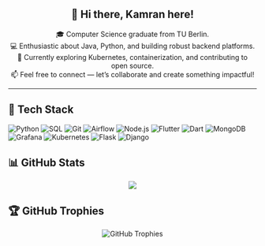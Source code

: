 <h2 align="center">👋 Hi there, Kamran here!</h2>

<p align="center">
  🎓 Computer Science graduate from TU Berlin.<br>
  💻 Enthusiastic about Java, Python, and building robust backend platforms.<br>
  🚀 Currently exploring Kubernetes, containerization, and contributing to open source.<br>
  📫 Feel free to connect — let’s collaborate and create something impactful!
</p>






---

## 🧰 Tech Stack
![Python](https://img.shields.io/badge/Python-3776AB?style=for-the-badge&logo=python&logoColor=white)
![SQL](https://img.shields.io/badge/SQL-4479A1?style=for-the-badge&logo=postgresql&logoColor=white)
![Git](https://img.shields.io/badge/Git-F05032?style=for-the-badge&logo=git&logoColor=white)
![Airflow](https://img.shields.io/badge/Airflow-017CEE?style=for-the-badge&logo=apacheairflow&logoColor=white)
![Node.js](https://img.shields.io/badge/Node.js-339933?style=for-the-badge&logo=nodedotjs&logoColor=white)
![Flutter](https://img.shields.io/badge/Flutter-02569B?style=for-the-badge&logo=flutter&logoColor=white)
![Dart](https://img.shields.io/badge/Dart-0175C2?style=for-the-badge&logo=dart&logoColor=white)
![MongoDB](https://img.shields.io/badge/MongoDB-47A248?style=for-the-badge&logo=mongodb&logoColor=white)
![Grafana](https://img.shields.io/badge/Grafana-F46800?style=for-the-badge&logo=grafana&logoColor=white)
![Kubernetes](https://img.shields.io/badge/Kubernetes-326CE5?style=for-the-badge&logo=kubernetes&logoColor=white)
![Flask](https://img.shields.io/badge/Flask-000000?style=for-the-badge&logo=flask&logoColor=white)
![Django](https://img.shields.io/badge/Django-092E20?style=for-the-badge&logo=django&logoColor=white)



## 📊 GitHub Stats

<p align="center">
  <img src="https://github-readme-streak-stats.herokuapp.com/?user=kamranbasheer&theme=tokyonight&hide_border=false%22%20alt=%22GitHub%20Streak" />
</p>

## 🏆 GitHub Trophies

<p align="center">
  <img src="https://github-profile-trophy.vercel.app/?username=kamranbasheer&theme=default" alt="GitHub Trophies" />
</p>



